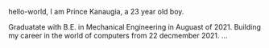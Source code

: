 hello-world,
I am Prince Kanaugia, a 23 year old boy.

Graduatate with B.E. in Mechanical Engineering in Auguast of 2021. Building my career in the world of computers from 22 decmember 2021. ...
